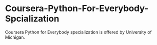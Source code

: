# Coursera-Python-For-Everybody-Spcialization
Coursera Python for Everybody specialization is offered by University of Michigan.
